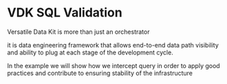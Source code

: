 # VDK SQL Validation

Versatile Data Kit is more than just an orchestrator 

it is data engineering framework that allows end-to-end data path visibility  and ability to plug at each stage of the development cycle.

In the example we will show how we intercept query in order to apply good practices and contribute to ensuring stability of the infrastructure

